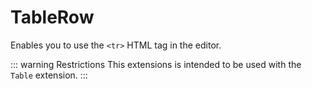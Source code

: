 # TableRow
Enables you to use the `<tr>` HTML tag in the editor.

::: warning Restrictions
This extensions is intended to be used with the `Table` extension.
:::